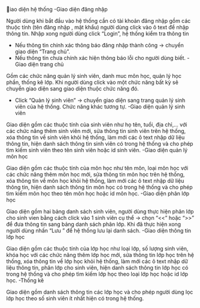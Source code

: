 
iao diện hệ thống
-Giao diện đăng nhập

Người dùng khi bắt đầu vào hệ thống cần có tài khoản đăng nhập gồm các thuộc tính (tên đăng nhập , mật khẩu) người dùng click vào ô text để nhập thông tin. Nhập xong người dùng click “Login”, hệ thống kiểm tra  thông tin 
+ Nếu thông tin chính xác thông báo đăng nhập thành công -> chuyển giao diện “Trang chủ”.
+ Nếu thông tin chưa chính xác hiện thông báo lỗi cho người dùng biết.
-Giao diện trang chủ

Gồm các chức năng quản lý sinh viên, danh muc môn học, quản lý học phần, thống kê lớp. Khi người dùng click vào một chức năng bất kỳ sẽ chuyển giao diện sang giao diện thuộc chức năng đó.
+ Click “Quản lý sinh viên” -> chuyển giao diện sang trang quản lý sinh viên của hệ thống. Chức năng khác tương tự.
-Giao diện quản lý sinh viên

Giao diện gồm các thuộc tính của sinh viên như họ tên, tuổi, địa chỉ,… với các chức năng thêm sinh viên mới, sửa thông tin sinh viên trên hệ thống, xóa  thông tin về sinh viên khỏi hệ thống, làm mới các ô text nhập dữ liệu thông tin, hiện danh sách thông tin sinh viên có trong hệ thống và cho phép tìm kiếm sinh viên theo tên sinh viên hoặc id sinh viên.
-Giao diện quản lý môn học

Giao diện gồm các thuộc tính của môn học như tên môn, loại môn học với các chức năng thêm môn học mới, sửa thông tin môn học trên hệ thống, xóa  thông tin về môn học khỏi hệ thống, làm mới các ô text nhập dữ liệu thông tin, hiện danh sách thông tin môn học có trong hệ thống và cho phép tìm kiếm môn học theo tên môn học hoặc id môn học.
-Giao diện phân lớp học

Giao diện gồm hai bảng danh sách sinh viên, người dùng thực hiện phân lớp cho sinh vien bằng cách click vào 1 sinh viên cụ thể -> chọn  “<<” hoặc “>>” để đưa thông tin sang bảng danh sách phân lớp. Khi đã thực hiện xong người dùng nhấn “Lưu ” để hệ thống lưu lại danh sách.
-Giao diện thông tin lớp học

Giao diện gồm các thuộc tính của lớp học như loại lớp, số lượng sinh viên, khóa học với các chức năng thêm lớp học mới, sửa thông tin lớp học trên hệ thống, xóa  thông tin về lớp học khỏi hệ thống, làm mới các ô text nhập dữ liệu thông tin, phân lớp cho sinh viên, hiện danh sách thông tin lớp học có trong hệ thống và cho phép tìm kiếm lớp học theo loại lớp học hoặc id lớp học.
-Thống kê

Giao diện gồm danh sách thông tin các lớp học và cho phép người dùng lọc lớp học theo số sinh viên ít nhất hiện có trong hệ thống.
